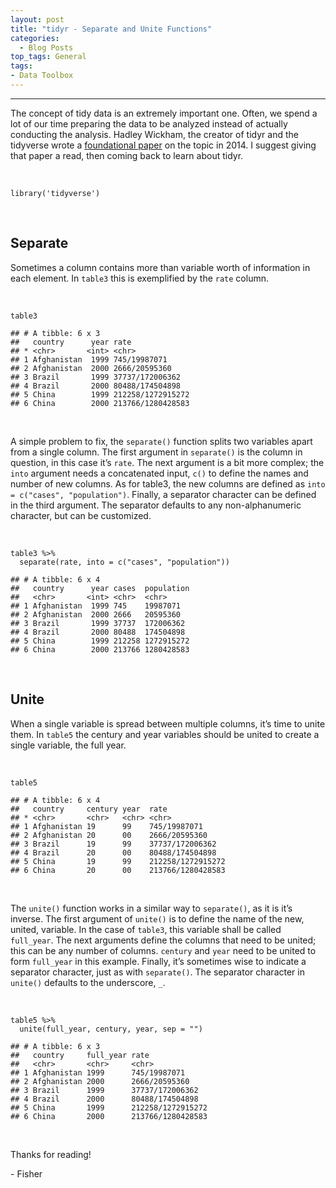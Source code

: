 ```yaml
---
layout: post
title: "tidyr - Separate and Unite Functions"
categories:
  - Blog Posts
top_tags: General
tags:
- Data Toolbox
---
```


<hr> 


The concept of tidy data is an extremely important one. Often, we spend a lot of our time
preparing the data to be analyzed instead of actually conducting the analysis.
 Hadley Wickham, the creator of tidyr and the tidyverse wrote a [foundational paper](https://www.jstatsoft.org/article/view/v059i10) on the topic in 2014. I suggest giving that paper a read, then coming back to learn about tidyr. 

<br>

    library('tidyverse')

<br> 

## Separate

Sometimes a column contains more than variable worth of information in
each element. In `table3` this is exemplified by the `rate` column.

<br>

    table3

    ## # A tibble: 6 x 3
    ##   country      year rate             
    ## * <chr>       <int> <chr>            
    ## 1 Afghanistan  1999 745/19987071     
    ## 2 Afghanistan  2000 2666/20595360    
    ## 3 Brazil       1999 37737/172006362  
    ## 4 Brazil       2000 80488/174504898  
    ## 5 China        1999 212258/1272915272
    ## 6 China        2000 213766/1280428583

<br>

A simple problem to fix, the `separate()` function splits two variables
apart from a single column. The first argument in `separate()` is the
column in question, in this case it’s `rate`. The next argument is a bit
more complex; the `into` argument needs a concatenated input, `c()` to
define the names and number of new columns. As for table3, the new
columns are defined as `into = c("cases", "population")`. Finally, a
separator character can be defined in the third argument. The separator
defaults to any non-alphanumeric character, but can be customized.

<br>

    table3 %>%
      separate(rate, into = c("cases", "population"))

    ## # A tibble: 6 x 4
    ##   country      year cases  population
    ##   <chr>       <int> <chr>  <chr>     
    ## 1 Afghanistan  1999 745    19987071  
    ## 2 Afghanistan  2000 2666   20595360  
    ## 3 Brazil       1999 37737  172006362 
    ## 4 Brazil       2000 80488  174504898 
    ## 5 China        1999 212258 1272915272
    ## 6 China        2000 213766 1280428583

<br>

## Unite

When a single variable is spread between multiple columns, it’s time to
unite them. In `table5` the century and year variables should be united
to create a single variable, the full year.

<br>

    table5

    ## # A tibble: 6 x 4
    ##   country     century year  rate             
    ## * <chr>       <chr>   <chr> <chr>            
    ## 1 Afghanistan 19      99    745/19987071     
    ## 2 Afghanistan 20      00    2666/20595360    
    ## 3 Brazil      19      99    37737/172006362  
    ## 4 Brazil      20      00    80488/174504898  
    ## 5 China       19      99    212258/1272915272
    ## 6 China       20      00    213766/1280428583

<br>

The `unite()` function works in a similar way to `separate()`, as it is
it’s inverse. The first argument of `unite()` is to define the name of
the new, united, variable. In the case of `table3`, this variable shall
be called `full_year`. The next arguments define the columns that need
to be united; this can be any number of columns. `century` and `year`
need to be united to form `full_year` in this example. Finally, it’s
sometimes wise to indicate a separator character, just as with
`separate()`. The separator character in `unite()` defaults to the
underscore, `_`.

<br>

    table5 %>%
      unite(full_year, century, year, sep = "")

    ## # A tibble: 6 x 3
    ##   country     full_year rate             
    ##   <chr>       <chr>     <chr>            
    ## 1 Afghanistan 1999      745/19987071     
    ## 2 Afghanistan 2000      2666/20595360    
    ## 3 Brazil      1999      37737/172006362  
    ## 4 Brazil      2000      80488/174504898  
    ## 5 China       1999      212258/1272915272
    ## 6 China       2000      213766/1280428583

<br  />

Thanks for reading!

\- Fisher

<br>
<br>
